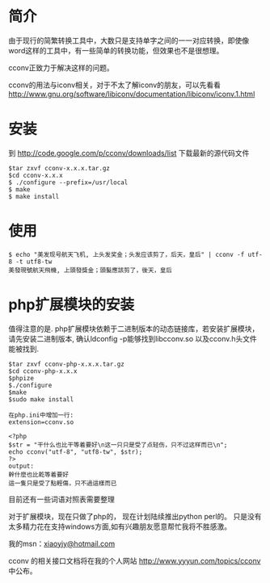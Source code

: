 # 简介 #

由于现行的简繁转换工具中，大数只是支持单字之间的一一对应转换，即使像word这样的工具中，有一些简单的转换功能，但效果也不是很想理。

cconv正致力于解决这样的问题。

cconv的用法与iconv相关，对于不太了解iconv的朋友，可以先看看
http://www.gnu.org/software/libiconv/documentation/libiconv/iconv.1.html


# 安装 #
到 http://code.google.com/p/cconv/downloads/list 下载最新的源代码文件
```
$tar zxvf cconv-x.x.x.tar.gz
$cd cconv-x.x.x
$ ./configure --prefix=/usr/local
$ make
$ make install
```

# 使用 #
```
$ echo "美发现号航天飞机, 上头发奖金；头发应该剪了，后天，皇后" | cconv -f utf-8 -t utf8-tw
美發現號航天飛機, 上頭發獎金；頭髮應該剪了，後天，皇后

```

# php扩展模块的安装 #
值得注意的是. php扩展模块依赖于二进制版本的动态链接库，若安装扩展模块，请先安装二进制版本, 确认ldconfig -p能够找到libcconv.so 以及cconv.h头文件能被找到.
```
$tar zxvf cconv-php-x.x.x.tar.gz
$cd cconv-php-x.x.x
$phpize
$./configure
$make
$sudo make install

在php.ini中增加一行:
extension=cconv.so

<?php
$str = "干什么也比干等着要好\n这一只只是受了点轻伤，只不过这样而已\n";
echo cconv("utf-8", "utf8-tw", $str);
?>
output:
幹什麼也比乾等着要好
這一隻只是受了點輕傷，只不過這樣而已
```

目前还有一些词语对照表需要整理

对于扩展模块，现在只做了php的， 现在计划陆续推出python perl的。
只是没有太多精力花在支持windows方面,如有兴趣朋友愿意帮忙我将不胜感激。

我的msn：xiaoyjy@hotmail.com

cconv 的相关接口文档将在我的个人网站
http://www.yyyun.com/topics/cconv
中公布。